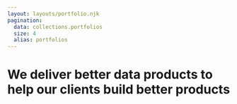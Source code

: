 ```yaml
---
layout: layouts/portfolio.njk
pagination:
  data: collections.portfolios
  size: 4
  alias: portfolios
---
```

# We deliver better <span>data products</span> to help our clients build better <span>products</span>